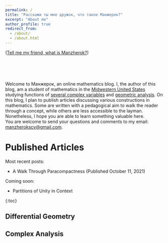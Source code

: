 ```yaml
---
permalink: /
title: "Расскажи ты мне дружок, что такое Манжерок?"
excerpt: "About me"
author_profile: true
redirect_from: 
  - /about/
  - /about.html
---
```


([Tell me my friend, what is Manzherok?](https://www.youtube.com/watch?v=opXFUqsZIbc))

\
\
\
\
Welcome to Манжерок, an online mathematics blog. I, the author of this blog, am a student of mathematics in the [Midwestern United States](https://en.wikipedia.org/wiki/Midwestern_United_States) studying functions of [several complex variables](https://en.wikipedia.org/wiki/Function_of_several_complex_variables) and [geometric analysis](https://en.wikipedia.org/wiki/Geometric_analysis). On this blog, I plan to publish articles discussing various constructions in mathematics. Some are written with a pedagogical aim to walk the reader through a concept, while others are less accessible to the layman. Nonetheless, I hope you are able to learn something valuable here. 
\
You are welcome to send your questions and comments to my email: manzherokscv@gmail.com. 


# Published Articles
Most recent posts:
- A Walk Through Paracompactness (Published October 11, 2021)

Coming soon: 
- Partitions of Unity in Context

{:toc}

## Differential Geometry

## Complex Analysis
